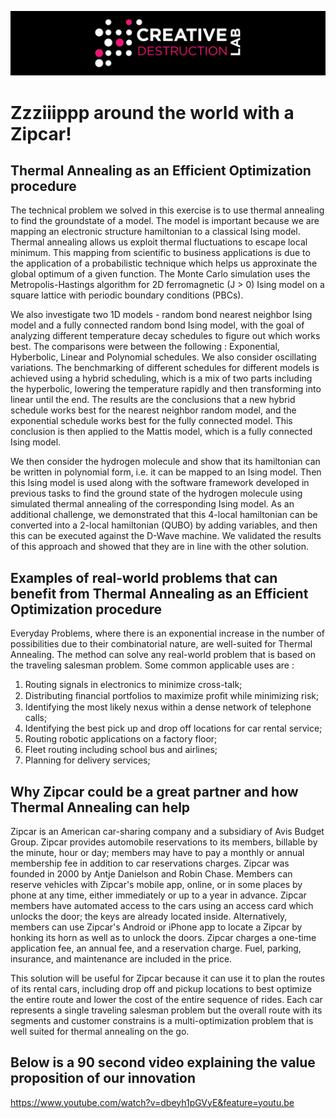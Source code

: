 ![CDL 2020 Cohort Project](../figures/CDL_logo.jpg)
# Zzziiippp around the world with a Zipcar!

## Thermal Annealing as an Efficient Optimization procedure

The technical problem we solved in this exercise is to use thermal annealing to find the groundstate of a model. The model is important because we are mapping an electronic structure hamiltonian to a classical Ising model. Thermal annealing allows us exploit thermal fluctuations to escape local minimum. This mapping from scientific to business applications is due to the application of a probabilistic technique which helps us approxinate the global optimum of a given function.
The Monte Carlo simulation uses the Metropolis-Hastings algorithm for 2D ferromagnetic (J > 0) Ising model on a square lattice with periodic boundary conditions (PBCs).

We also investigate two 1D models - random bond nearest neighbor Ising model and a fully connected random bond Ising model, with the goal of analyzing different temperature decay schedules to figure out which works best. The comparisons were between the following : Exponential, Hyberbolic, Linear and Polynomial schedules. We also consider oscillating variations. The benchmarking of different schedules for different models is achieved using a hybrid scheduling, which is a mix of two parts including the hyperbolic, lowering the temperature rapidly and then transforming into linear until the end. The results are the conclusions that a new hybrid schedule works best for the nearest neighbor random model, and the exponential schedule works best for the fully connected model. This conclusion is then applied to the Mattis model, which is a fully connected Ising model.

We then consider the hydrogen molecule and show that its hamiltonian can be written in polynomial form, i.e. it can be mapped to an Ising model. Then this Ising model is used along with the software framework developed in previous tasks to find the ground state of the hydrogen molecule using simulated thermal annealing of the corresponding Ising model. As an additional challenge, we demonstrated that this 4-local hamiltonian can be converted into a 2-local hamiltonian (QUBO) by adding variables, and then this can be executed against the D-Wave machine. We validated the results of this approach and showed that they are in line with the other solution. 

## Examples of real-world problems that can benefit from Thermal Annealing as an Efficient Optimization procedure

Everyday Problems, where there is an exponential increase in the number of possibilities due to their combinatorial nature, are well-suited for Thermal Annealing.
The method can solve any real-world problem that is based on the traveling salesman problem. Some common applicable uses are :

1) Routing signals in electronics to minimize cross-talk;
2) Distributing ﬁnancial portfolios to maximize proﬁt while minimizing risk;
3) Identifying the most likely nexus within a dense network of telephone calls;
4) Identifying the best pick up and drop off locations for car rental service;
5) Routing robotic applications on a factory floor;
6) Fleet routing including school bus and airlines;
7) Planning for delivery services;

## Why Zipcar could be a great partner and how Thermal Annealing can help

Zipcar is an American car-sharing company and a subsidiary of Avis Budget Group. Zipcar provides automobile reservations to its members, billable by the minute, hour or day; members may have to pay a monthly or annual membership fee in addition to car reservations charges. Zipcar was founded in 2000 by Antje Danielson and Robin Chase.
Members can reserve vehicles with Zipcar's mobile app, online, or in some places by phone at any time, either immediately or up to a year in advance. Zipcar members have automated access to the cars using an access card which unlocks the door; the keys are already located inside. Alternatively, members can use Zipcar's Android or iPhone app to locate a Zipcar by honking its horn as well as to unlock the doors. Zipcar charges a one-time application fee, an annual fee, and a reservation charge. Fuel, parking, insurance, and maintenance are included in the price.

This solution will be useful for Zipcar because it can use it to plan the routes of its rental cars, including drop off and pickup locations to best optimize the entire route and lower the cost of the entire sequence of rides. Each car represents a single traveling salesman problem but the overall route with its segments and customer constrains is a multi-optimization problem that is well suited for thermal annealing on the go.

## Below is a 90 second video explaining the value proposition of our innovation

https://www.youtube.com/watch?v=dbeyh1pGVyE&feature=youtu.be
